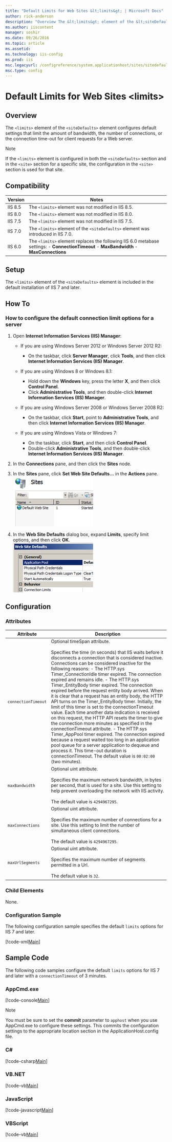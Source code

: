 ```yaml
---
title: "Default Limits for Web Sites &lt;limits&gt; | Microsoft Docs"
author: rick-anderson
description: "Overview The &lt;limits&gt; element of the &lt;siteDefaults&gt; element configures default settings that limit the amount of bandwidth, the number of connect..."
ms.author: iiscontent
manager: soshir
ms.date: 09/26/2016
ms.topic: article
ms.assetid: 
ms.technology: iis-config
ms.prod: iis
msc.legacyurl: /configreference/system.applicationhost/sites/sitedefaults/limits
msc.type: config
---
```

Default Limits for Web Sites &lt;limits&gt;
====================
<a id="001"></a>
## Overview

The `<limits>` element of the `<siteDefaults>` element configures default settings that limit the amount of bandwidth, the number of connections, or the connection time-out for client requests for a Web server.

> [!NOTE]
> If the `<limits>` element is configured in both the `<siteDefaults>` section and in the `<site>` section for a specific site, the configuration in the `<site>` section is used for that site.

<a id="002"></a>
## Compatibility

| Version | Notes |
| --- | --- |
| IIS 8.5 | The `<limits>` element was not modified in IIS 8.5. |
| IIS 8.0 | The `<limits>` element was not modified in IIS 8.0. |
| IIS 7.5 | The `<limits>` element was not modified in IIS 7.5. |
| IIS 7.0 | The `<limits>` element of the `<siteDefaults>` element was introduced in IIS 7.0. |
| IIS 6.0 | The `<limits>` element replaces the following IIS 6.0 metabase settings: - **ConnectionTimeout** - **MaxBandwidth** - **MaxConnections** |

<a id="003"></a>
## Setup

The `<limits>` element of the `<siteDefaults>` element is included in the default installation of IIS 7 and later.

<a id="004"></a>
## How To

### How to configure the default connection limit options for a server

1. Open **Internet Information Services (IIS) Manager**: 

    - If you are using Windows Server 2012 or Windows Server 2012 R2: 

        - On the taskbar, click **Server Manager**, click **Tools**, and then click **Internet Information Services (IIS) Manager**.
    - If you are using Windows 8 or Windows 8.1: 

        - Hold down the **Windows** key, press the letter **X**, and then click **Control Panel**.
        - Click **Administrative Tools**, and then double-click **Internet Information Services (IIS) Manager**.
    - If you are using Windows Server 2008 or Windows Server 2008 R2: 

        - On the taskbar, click **Start**, point to **Administrative Tools**, and then click **Internet Information Services (IIS) Manager**.
    - If you are using Windows Vista or Windows 7: 

        - On the taskbar, click **Start**, and then click **Control Panel**.
        - Double-click **Administrative Tools**, and then double-click **Internet Information Services (IIS) Manager**.
2. In the **Connections** pane, and then click the **Sites** node.
3. In the **Sites** pane, click **Set Web Site Defaults...** in the **Actions** pane.  
    [![](limits/_static/image2.png)](limits/_static/image1.png)
4. In the **Web Site Defaults** dialog box, expand **Limits**, specify limit options, and then click **OK**.  
    [![](limits/_static/image4.png)](limits/_static/image3.png)

<a id="005"></a>
## Configuration

### Attributes

| Attribute | Description |
| --- | --- |
| `connectionTimeout` | Optional timeSpan attribute. <br><br>Specifies the time (in seconds) that IIS waits before it disconnects a connection that is considered inactive. Connections can be considered inactive for the following reasons: - The HTTP.sys Timer\_ConnectionIdle timer expired. The connection expired and remains idle. - The HTTP.sys Timer\_EntityBody timer expired. The connection expired before the request entity body arrived. When it is clear that a request has an entity body, the HTTP API turns on the Timer\_EntityBody timer. Initially, the limit of this timer is set to the connectionTimeout value. Each time another data indication is received on this request, the HTTP API resets the timer to give the connection more minutes as specified in the connectionTimeout attribute. - The HTTP.sys Timer\_AppPool timer expired. The connection expired because a request waited too long in an application pool queue for a server application to dequeue and process it. This time-out duration is connectionTimeout. The default value is `00:02:00` (two minutes). |
| `maxBandwidth` | Optional uint attribute. <br><br>Specifies the maximum network bandwidth, in bytes per second, that is used for a site. Use this setting to help prevent overloading the network with IIS activity. <br><br>The default value is `4294967295`. |
| `maxConnections` | Optional uint attribute.<br><br>Specifies the maximum number of connections for a site. Use this setting to limit the number of simultaneous client connections.<br><br>The default value is `4294967295`. |
| `maxUrlSegments` | Optional uint attribute.<br><br>Specifies the maximum number of segments permitted in a Url.<br><br>The default value is `32`. |

### Child Elements

None.

### Configuration Sample

The following configuration sample specifies the default `limits` options for IIS 7 and later.

[!code-xml[Main](limits/samples/sample1.xml)]

<a id="006"></a>
## Sample Code

The following code samples configure the default `limits` options for IIS 7 and later with a `connectionTimeout` of 3 minutes.

### AppCmd.exe

[!code-console[Main](limits/samples/sample2.cmd)]

> [!NOTE]
> You must be sure to set the **commit** parameter to `apphost` when you use AppCmd.exe to configure these settings. This commits the configuration settings to the appropriate location section in the ApplicationHost.config file.

### C#

[!code-csharp[Main](limits/samples/sample3.cs)]

### VB.NET

[!code-vb[Main](limits/samples/sample4.vb)]

### JavaScript

[!code-javascript[Main](limits/samples/sample5.js)]

### VBScript

[!code-vb[Main](limits/samples/sample6.vb)]